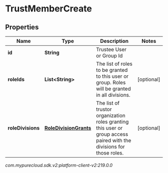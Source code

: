 # TrustMemberCreate


## Properties

| Name | Type | Description | Notes |
| ------------ | ------------- | ------------- | ------------- |
| **id** | **String** | Trustee User or Group Id |  |
| **roleIds** | **List&lt;String&gt;** | The list of roles to be granted to this user or group. Roles will be granted in all divisions. |  [optional] |
| **roleDivisions** | [**RoleDivisionGrants**](RoleDivisionGrants) | The list of trustor organization roles granting this user or group access paired with the divisions for those roles. |  [optional] |




_com.mypurecloud.sdk.v2:platform-client-v2:219.0.0_
